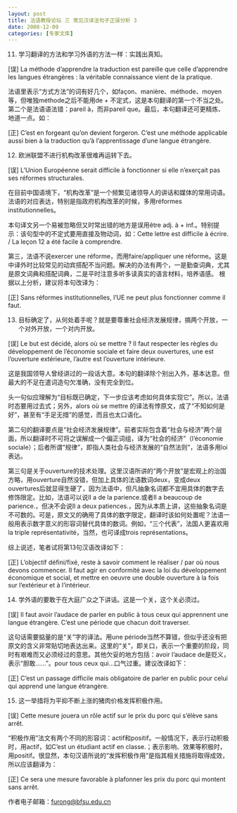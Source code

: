 ```yaml
---
layout: post
title: 法语教授论坛 三 常见汉译法句子正误分析 3
date: 2008-12-09
categories: [专家文库]  
---
```


11. 学习翻译的方法和学习外语的方法一样：实践出真知。

[误] La méthode d’apprendre la traduction est pareille que celle d’apprendre les langues étrangères : la véritable connaissance vient de la pratique.

法语里表示“方式方法”的词有好几个，如façon、manière、méthode、moyen等，但唯独méthode之后不能用de + 不定式，这是本句翻译的第一个不当之处。第二个是法语语法错：pareil à，而非pareil que。最后，本句翻译还可更精炼、地道一点。如：

[正] C’est en forgeant qu’on devient forgeron. C’est une méthode applicable aussi bien à la traduction qu’à l’apprentissage d’une langue étrangère.

12. 欧洲联盟不进行机构改革很难再运转下去。

[误] L’Union Européenne serait difficile à fonctionner si elle n’exerçait pas ses réformes structurales.

在目前中国语境下，“机构改革”是一个频繁见诸领导人的讲话和媒体的常用词语。法语的对应表达，特别是指政府机构改革的时候，多用réformes institutionnelles。

本句译文另一个易被忽略但又时常出错的地方是误用être adj. à + inf.。特别提示：该句型中的不定式要用直接及物动词，如：Cette lettre est difficile à écrire. / La leçon 12 a été facile à comprendre.

第三，法语不说exercer une réforme，而用faire/appliquer une réforme。这是中译外时比较常见的动宾搭配不当问题。解决的办法有两个，一是勤查词典，尤其是原文词典和搭配词典，二是平时注意多听多读真实的语言材料，培养语感。 根据以上分析，建议将本句改译为：

[正] Sans réformes institutionnelles, l’UE ne peut plus fonctionner comme il faut.

13. 目标确定了，从何处着手呢？就是要尊重社会经济发展规律，搞两个开放，一个对外开放，一个对内开放。

[误] Le but est décidé, alors où se mettre ? Il faut respecter les règles du développement de l’économie sociale et faire deux ouvertures, une est l’ouverture extérieure, l’autre est l’ouverture intérieure.

这是我国领导人曾经讲过的一段话大意。本句的翻译除个别出入外，基本达意。但最大的不足在遣词造句欠准确，没有完全到位。

头一句似应理解为“目标既已确定，下一步应该考虑如何具体实现它”。所以，法语时态要用过去式；另外，alors où se mettre 的译法有悖原文，成了“不知如何是好”，甚至有“手足无措”的感觉，而且也太口语化。

第二句的翻译要点是“社会经济发展规律”。前者实际包含着“社会与经济”两个层面，所以翻译时不可将之误解成一个偏正词组，译为“社会的经济”（l’économie sociale）；后者所谓“规律”，即指人类社会与经济发展的“自然法则”，法语多用loi表达。

第三句是关于ouverture的技术处理。这里汉语所讲的“两个开放”是宏观上的治国方略，用ouverture自然没错，但加上具体的法语数词deux，变成deux ouvertures后就显得生硬了，因为法语中，但凡抽象名词都不宜用具体的数字去修饰限定。比如，法语可以说Il a de la parience.或者Il a beaucoup de parience.，但决不会说Il a deux patiences.，因为从本质上讲，这些抽象名词是不可数的。可是，原文又的确用了具体的数字限定，翻译时该如何处置呢？法语一般用表示数字意义的形容词替代具体的数词。例如，“三个代表”，法国人更喜欢用la triple représentativité，当然，也可译成trois représentations。

综上说述，笔者试将第13句汉语改译如下：

[正] L’objectif défini/fixé, reste à savoir comment le réaliser / par où nous devons commencer. Il faut agir en conformité avec la loi du développement économique et social, et mettre en oeuvre une double ouverture à la fois sur l’extérieur et à l’intérieur.

14. 学外语的要敢于在大庭广众之下讲话。这是一个关，这个关必须过。

[误] Il faut avoir l’audace de parler en public à tous ceux qui apprennent une langue étrangère. C’est une période que chacun doit traverser.

这句话需要掂量的是“关”字的译法。用une période当然不算错，但似乎还没有把原文的含义非常贴切地表达出来。这里的“关”，即关口，表示一个重要的阶段，同时有艰难而又必须经过的意思。其他欠妥的地方包括：avoir l’audace de是贬义，表示“胆敢……”。pour tous ceux qui…口气过重。建议改译如下：

[正] C’est un passage difficile mais obligatoire de parler en public pour celui qui apprend une langue étrangère.

15. 这一举措将为平抑不断上涨的猪肉价格发挥积极作用。

[误] Cette mesure jouera un rôle actif sur le prix du porc qui s’élève sans arrêt.

“积极作用”法文有两个不同的形容词：actif和positif。一般情况下，表示行动积极时，用actif，如C’est un étudiant actif en classe.；表示影响、效果等积极时，用positif。很显然，本句汉语所说的“发挥积极作用”是指其相关措施将取得成效，所以应该翻译为：

[正] Ce sera une mesure favorable à plafonner les prix du porc qui montent sans arrêt.

作者电子邮箱：furong@bfsu.edu.cn
